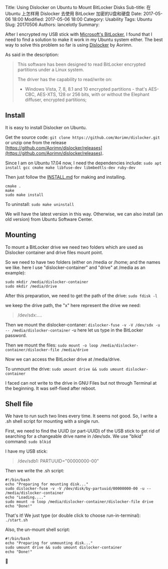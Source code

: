 Title: Using Dislocker on Ubuntu to Mount BitLocker Disks
Sub-title: 在 Ubuntu 上怎样用 Dislocker 去使用 BitLocker 加密的U盘和硬盘
Date: 2017-05-06 18:00
Modified: 2017-05-06 18:00
Category: Usability
Tags: Ubuntu
Slug: 20170506
Authors: lancelotly
Summary:

After I encrypted my USB stick with [Microsoft's BitLocker](https://docs.microsoft.com/en-us/windows/device-security/bitlocker/bitlocker-overview), I found that I need to find a solution to make it work in my Ubuntu system either. The best way to solve this problem so far is using [Dislocker](https://github.com/Aorimn/dislocker) by Aorimn. 

As said in the description:

> This software has been designed to read BitLocker encrypted partitions under a Linux system.
> 
> The driver has the capability to read/write on:
> - Windows Vista, 7, 8, 8.1 and 10 encrypted partitions - that's AES-CBC, AES-XTS, 128 or 256 bits, with or without the Elephant diffuser, encrypted partitions;

## Install
It is easy to install Dislocker on Ubuntu.

Get the source code:
`git clone https://github.com/Aorimn/dislocker.git`
or unzip one from the release [https://github.com/Aorimn/dislocker/releases](https://github.com/Aorimn/dislocker/releases).

Since I am on Ubuntu 17.04 now, I need the dependencies include:
`sudo apt install gcc cmake make libfuse-dev libmbedtls-dev ruby-dev`

Then just follow the [INSTALL.md](https://github.com/Aorimn/dislocker/blob/master/INSTALL.md) for making and installing.

```
cmake .
make
sudo make install
```
To uninstall:
`sudo make uninstall`

We will have the latest version in this way. Otherwise, we can also install (an old version) from Ubuntu Software Center.

## Mounting

To mount a BitLocker drive we need two folders which are used as Dislocker container and drive files mount point.

So we need to have two folders (either on /media or /home; and the names we like. here I use "dislocker-container" and "drive" at /media as an example):
```
sudo mkdir /media/dislocker-container
sudo mkdir /media/drive
```

After this preparation, we need to get the path of the drive:
``sudo fdisk -l``

we keep the drive path, the "x" here represent the drive we need: 
> /dev/sdx:....

Then we mount the dislocker-contaner:
`dislocker-fuse -v -V /dev/sdx -u -- /media/dislocker-container`
-u here let us type in the BitLocker password.

Then we mount the files:
`sudo mount -o loop /media/dislocker-container/dislocker-file /media/drive`

Now we can access the BitLocker drive at /media/drive.

To unmount the drive:
`sudo umount drive && sudo umount dislocker-container`

I faced can not write to the drive in GNU Files but not through Terminal at the beginning. It was self-fixed after reboot.

## Shell file

We have to run such two lines every time. It seems not good. So, I write a .sh shell script for mounting with a single run. 

First, we need to find the UUID (or part-UUID) of the USB stick to get rid of searching for a changeable drive name in /dev/sdx. We use "blkid" command:
`sudo blkid`

I have my USB stick:
> /dev/sdb1: PARTUUID="00000000-00"

Then we write the .sh script:
```shell=
#!/bin/bash
echo "Preparing for mounting disk..."
sudo dislocker-fuse -v -V /dev/disk/by-partuuid/00000000-00 -u -- /media/dislocker-container
echo "Loading...."
sudo mount -o loop /media/dislocker-container/dislocker-file drive
echo "Done!"
```
That's it! We just type (or double click to choose run-in-terminal):
`./start.sh`

Also, the un-mount shell script:
```shell=
#!/bin/bash
echo "Preparing for unmounting disk..."
sudo umount drive && sudo umount dislocker-container
echo "Done!"
```
&#x1F411;